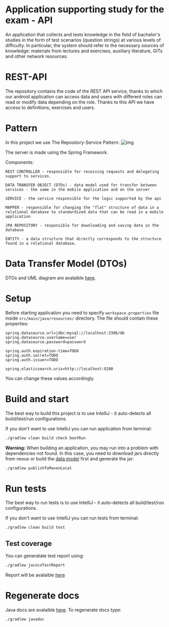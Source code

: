 # Application supporting study for the exam - API
An application that collects and tests knowledge in the field of bachelor's
studies in the form of test scenarios (question strings) at various levels of difficulty.
In particular, the system should refer to the necessary sources of knowledge: materials
from lectures and exercises, auxiliary literature, GITs and other network resources.

# REST-API

The repository contains the code of the REST API service, thanks to which our android application can access data and users with different roles can read or modify data depending on the role.
Thanks to this API we have access to definitions, exercises and users.

# Pattern
In this project we use The Repository-Service Pattern:
![img](https://i.stack.imgur.com/BfNin.jpg)

The server is made using the Spring Framework.

Components:

    REST CONTROLLER - responsible for receiving requests and delegating support to services.

    DATA TRANSFER OBJECT (DTOs) - data model used for transfer between services - the same in the mobile application and on the server

    SERVICE - the service responsible for the logic supported by the api

    MAPPER - responsible for changing the "flat" structure of data in a relational database to standardized data that can be read in a mobile application

    JPA REPOSITORY - responsible for downloading and saving data in the database

    ENTITY - a data structure that directly corresponds to the structure found in a relational database.

# Data Transfer Model (DTOs)
DTOs and UML diagram are avalaible [here](https://github.com/bartlomiejkrawczyk/PIS-22Z-MODEL).

# Setup

Before starting application you need to specify `workspace.properties` file inside `src/main/java/resources/` directory.
The file should contain these properties:
```properties
spring.datasource.url=jdbc:mysql://localhost:3306/db
spring.datasource.username=user
spring.datasource.password=password

spring.auth.expiration-time=TODO
spring.auth.secret=TODO
spring.auth.issuer=TODO

spring.elasticsearch.uris=http://localhost:9200
```
You can change these values accordingly.

# Build and start
The best way to build this project is to use IntelliJ - it auto-detects all build/test/run configurations.

If you don't want to use IntelliJ you can run application from terminal:
```bash
./gradlew clean build check bootRun
```

**Warning:** When building an application, you may run into a problem with dependencies not found.
In this case, you need to download jars directly from nexus or build the [data model](https://github.com/bartlomiejkrawczyk/PIS-22Z-MODEL) first and generate the jar:
```bash
./gradlew publishToMavenLocal
```

# Run tests
The best way to run tests is to use IntelliJ - it auto-detects all build/test/run configurations.

If you don't want to use IntelliJ you can run tests from terminal:
```bash
./gradlew clean build test
```

## Test coverage
You can generatate test report using:
```bash
./gradlew jacocoTestReport
```

Report will be avalaible [here](./build/reports/jacoco/test/html/index.html)

# Regenerate docs
Java docs are avalaible [here](./javadoc/index.html).
To regenerate docs type:
```bash
./gradlew javadoc
```
